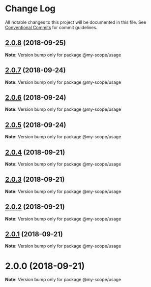 # Change Log

All notable changes to this project will be documented in this file.
See [Conventional Commits](https://conventionalcommits.org) for commit guidelines.

<a name="2.0.8"></a>
## [2.0.8](https://github.com/jovankrunic/lerna-conventional-commits-example/compare/@my-scope/usage@2.0.7...@my-scope/usage@2.0.8) (2018-09-25)

**Note:** Version bump only for package @my-scope/usage





<a name="2.0.7"></a>
## [2.0.7](https://github.com/jovankrunic/lerna-conventional-commits-example/compare/@my-scope/usage@2.0.6...@my-scope/usage@2.0.7) (2018-09-24)

**Note:** Version bump only for package @my-scope/usage





<a name="2.0.6"></a>
## [2.0.6](https://github.com/jovankrunic/lerna-conventional-commits-example/compare/@my-scope/usage@2.0.5...@my-scope/usage@2.0.6) (2018-09-24)

**Note:** Version bump only for package @my-scope/usage





<a name="2.0.5"></a>
## [2.0.5](https://github.com/jovankrunic/lerna-conventional-commits-example/compare/@my-scope/usage@2.0.4...@my-scope/usage@2.0.5) (2018-09-24)

**Note:** Version bump only for package @my-scope/usage





<a name="2.0.4"></a>
## [2.0.4](https://github.com/jovankrunic/lerna-conventional-commits-example/compare/@my-scope/usage@2.0.3...@my-scope/usage@2.0.4) (2018-09-21)




**Note:** Version bump only for package @my-scope/usage

<a name="2.0.3"></a>
## [2.0.3](https://github.com/jovankrunic/lerna-conventional-commits-example/compare/@my-scope/usage@2.0.2...@my-scope/usage@2.0.3) (2018-09-21)




**Note:** Version bump only for package @my-scope/usage

<a name="2.0.2"></a>
## [2.0.2](https://github.com/jovankrunic/lerna-conventional-commits-example/compare/@my-scope/usage@2.0.1...@my-scope/usage@2.0.2) (2018-09-21)




**Note:** Version bump only for package @my-scope/usage

<a name="2.0.1"></a>
## [2.0.1](https://github.com/jovankrunic/lerna-conventional-commits-example/compare/@my-scope/usage@2.0.0...@my-scope/usage@2.0.1) (2018-09-21)




**Note:** Version bump only for package @my-scope/usage

<a name="2.0.0"></a>
# 2.0.0 (2018-09-21)

**Note:** Version bump only for package @my-scope/usage
